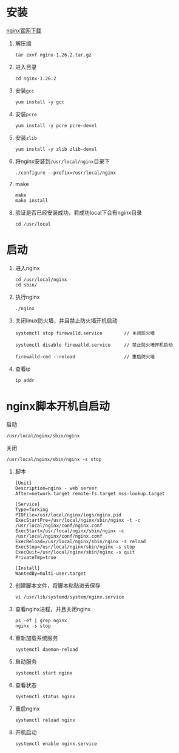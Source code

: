 # 安装

[nginx官网下载](https://nginx.org/en/download.html "nginx")

1. 解压缩

   ```shell
   tar zxvf nginx-1.26.2.tar.gz
   ```

2. 进入目录

   ```shell
   cd nginx-1.26.2
   ```

3. 安装`gcc`

   ```shell
   yum install -y gcc
   ```

4. 安装`pcre`

   ```shell
   yum install -y pcre pcre-devel
   ```

5. 安装`zlib`

   ```shell
   yum install -y zlib zlib-devel
   ```

6. 将nginx安装到`/usr/local/nginx`目录下

   ```shell
   ./configure --prefix=/usr/local/nginx
   ```

7. make

   ```shell
   make
   make install
   ```

8. 验证是否已经安装成功，若成功local下会有nginx目录

   ```shell
   cd /usr/local
   ```



# 启动

1. 进入nginx

   ```shell
   cd /usr/local/nginx
   cd sbin/
   ```

2. 执行nginx

   ```shell
   ./nginx
   ```

3. 关闭linux防火墙，并且禁止防火墙开机启动

   ```shell
   systemctl stop firewalld.service        // 关闭防火墙
   
   systemctl disable firewalld.service     // 禁止防火墙开机启动
   
   firewalld-cmd --reload                  // 重启防火墙
   ```

4. 查看ip

   ```shell
   ip addr
   ```

   

# nginx脚本开机自启动

启动

```shell
/usr/local/nginx/sbin/nginx
```

关闭

```shell
/usr/local/nginx/sbin/nginx -s stop
```

1. 脚本

   ```shell
   [Unit]
   Description=nginx - web server
   After=network.target remote-fs.target nss-lookup.target
   
   [Service]
   Type=forking
   PIDFile=/usr/local/nginx/logs/nginx.pid
   ExecStartPre=/usr/local/nginx/sbin/nginx -t -c /usr/local/nginx/conf/nginx.conf
   ExecStart=/usr/local/nginx/sbin/nginx -c /usr/local/nginx/conf/nginx.conf
   ExecReload=/usr/local/nginx/sbin/nginx -s reload
   ExecStop=/usr/local/nginx/sbin/nginx -s stop
   ExecQuit=/usr/local/nginx/sbin/nginx -s quit
   PrivateTmp=true
   
   [Install]
   WantedBy=multi-user.target
   ```

2. 创建脚本文件，将脚本粘贴进去保存

   ```shell
   vi /usr/lib/systemd/system/nginx.service
   ```

3. 查看nginx进程，并且关闭nginx

   ```shell
   ps -ef | grep nginx
   nginx -s stop
   ```

4. 重新加载系统服务

   ```shell
   systemctl daemon-reload
   ```

5. 启动服务

   ```shell
   systemctl start nginx
   ```

6. 查看状态

   ```shell
   systemctl status nginx
   ```

7. 重启nginx

   ```shell
   systemctl reload nginx
   ```

8. 开机启动

   ```shell
   systemctl enable nginx.service
   ```